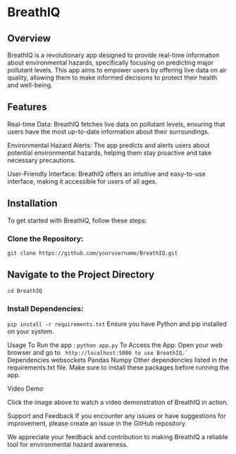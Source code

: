 # BreathIQ
## Overview
BreathIQ is a revolutionary app designed to provide real-time information about environmental hazards, specifically focusing on predicting major pollutant levels. This app aims to empower users by offering live data on air quality, allowing them to make informed decisions to protect their health and well-being.

## Features
Real-time Data: BreathIQ fetches live data on pollutant levels, ensuring that users have the most up-to-date information about their surroundings.

Environmental Hazard Alerts: The app predicts and alerts users about potential environmental hazards, helping them stay proactive and take necessary precautions.

User-Friendly Interface: BreathIQ offers an intuitive and easy-to-use interface, making it accessible for users of all ages.

## Installation
To get started with BreathIQ, follow these steps:

### Clone the Repository:

``
git clone https://github.com/yourusername/BreathIQ.git
``

## Navigate to the Project Directory
``
cd BreathIQ
``

### Install Dependencies:
``
pip install -r requirements.txt
``
Ensure you have Python and pip installed on your system.

Usage
To Run the app :
``
python app.py
``
To Access the App:
Open your web browser and go to
`` 
http://localhost:5000 to use BreathIQ.`
``
Dependencies
websockets
Pandas
Numpy
Other dependencies listed in the requirements.txt file.
Make sure to install these packages before running the app.

Video Demo

Click the image above to watch a video demonstration of BreathIQ in action.

Support and Feedback
If you encounter any issues or have suggestions for improvement, please create an issue in the GitHub repository.

We appreciate your feedback and contribution to making BreathIQ a reliable tool for environmental hazard awareness.
